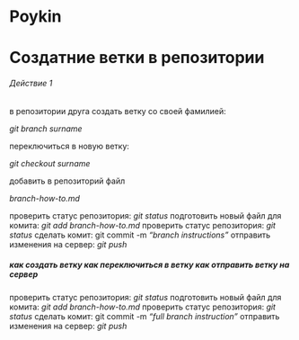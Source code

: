 # Poykin
# Создатние ветки в репозитории #

###### Действие 1 ######

в репозитории друга создать ветку со своей фамилией:

*git branch surname*

переключиться в новую ветку:

*git checkout surname*

добавить в репозиторий файл

*branch-how-to.md*

проверить статус репозитория: *git status*
подготовить новый файл для комита: *git add branch-how-to.md*
проверить статус репозитория: *git status*
сделать комит: git commit -m *“branch instructions”*
отправить изменения на сервер: *git push*


##### как создать ветку как переключиться в ветку как отправить ветку на сервер #####
проверить статус репозитория: *git status*
подготовить новый файл для комита: *git add branch-how-to.md*
проверить статус репозитория: *git status*
сделать комит: git commit -m *“full branch instruction”*
отправить изменения на сервер: *git push*
